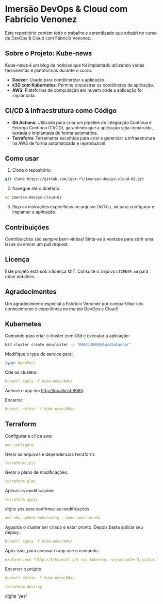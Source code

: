 # Imersão DevOps & Cloud com Fabrício Venonez

Este repositório contém todo o trabalho e aprendizado que adquiri no curso de DevOps & Cloud com Fabrício Venonez.

## Sobre o Projeto: Kube-news

Kube-news é um blog de notícias que foi implantado utilizando várias ferramentas e plataformas durante o curso:

- **Docker**: Usado para contêinerizar a aplicação.
- **k3D com Kubernetes**: Permite orquestrar os contêineres da aplicação.
- **AWS**: Plataforma de computação em nuvem onde a aplicação foi implantada.

## CI/CD & Infraestrutura como Código

- **Git Actions**: Utilizado para criar um pipeline de Integração Contínua e Entrega Contínua (CI/CD), garantindo que a aplicação seja construída, testada e implantada de forma automática.
- **Terraform**: Ferramenta escolhida para criar e gerenciar a infraestrutura na AWS de forma automatizada e reproduzível.

## Como usar

1. Clone o repositório:
```bash
git clone https://github.com/igor-rl/imersao-devops-cloud-02.git
```


2. Navegue até o diretório:
```bash
cd imersao-devops-cloud-02
```

3. Siga as instruções específicas no arquivo `INSTALL.md` para configurar e implantar a aplicação.

## Contribuições

Contribuições são sempre bem-vindas! Sinta-se à vontade para abrir uma issue ou enviar um pull request.

## Licença

Este projeto está sob a licença MIT. Consulte o arquivo `LICENSE.md` para obter detalhes.

## Agradecimentos

Um agradecimento especial a Fabrício Venonez por compartilhar seu conhecimento e experiência no mundo DevOps e Cloud!


## Kubernetes

Comando para criar o cluster com k3d e executar a aplicação:
```Bash
k3d cluster create meucluster -p "8080:30000@loadbalancer"
```

Modifique o type do service para:
```yml
type: NodePort
```

Crie os clusters:
```yml
kubectl apply -f kube-news/k8s/
```

Acesse o app em [http://localhost:8080](http://localhost:8080).


Encerrar:
```yml
kubectl delete -f kube-news/k8s/
```

## Terraform

Configurar a cli da aws:
```yml
aws configure
```

Gerar os arquivos e dependencias terraform:
```yml
terraform init
```

Gerar o plano de modificações:
```yml
terraform plan
```

Aplicar as modificações:
```yml
terraform apply
```

digite yes para confirmar as modificações

```yml
aws eks update-kubeconfig --name imersao-eks
```

Aguarde o cluster ser criado e estar pronto. Depois basta aplicar seu deploy:
```yml
kubectl apply -f kube-news/k8s/
```

Após isso, para acessar o app use o comando:
```yml
explorer.exe "http://$(kubectl get svc kubenews -o=jsonpath='{.status.loadBalancer.ingress[0].hostname}')"
```

Encerrar o projeto:
```yml
kubectl delete -f kube-news/k8s/
```
```yml
terraform destroy
```

digite 'yes'